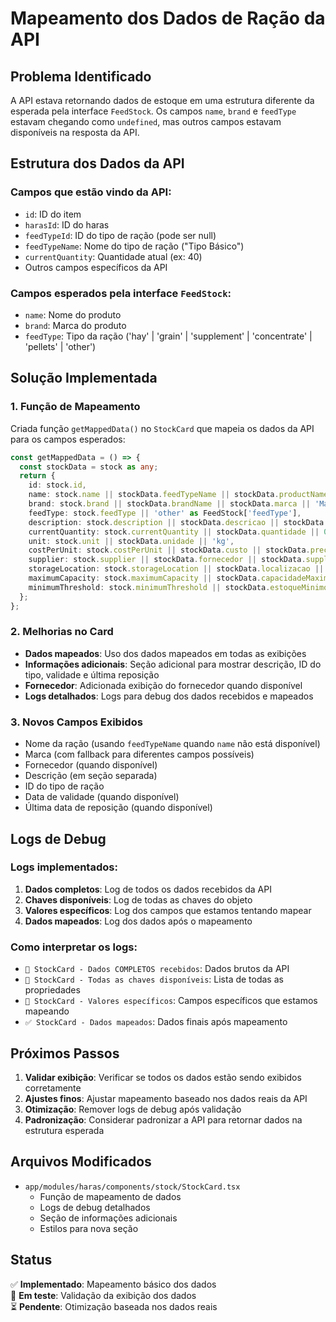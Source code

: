 # Mapeamento dos Dados de Ração da API

## Problema Identificado

A API estava retornando dados de estoque em uma estrutura diferente da esperada pela interface `FeedStock`. Os campos `name`, `brand` e `feedType` estavam chegando como `undefined`, mas outros campos estavam disponíveis na resposta da API.

## Estrutura dos Dados da API

### Campos que estão vindo da API:
- `id`: ID do item
- `harasId`: ID do haras
- `feedTypeId`: ID do tipo de ração (pode ser null)
- `feedTypeName`: Nome do tipo de ração ("Tipo Básico")
- `currentQuantity`: Quantidade atual (ex: 40)
- Outros campos específicos da API

### Campos esperados pela interface `FeedStock`:
- `name`: Nome do produto
- `brand`: Marca do produto
- `feedType`: Tipo da ração ('hay' | 'grain' | 'supplement' | 'concentrate' | 'pellets' | 'other')

## Solução Implementada

### 1. Função de Mapeamento
Criada função `getMappedData()` no `StockCard` que mapeia os dados da API para os campos esperados:

```typescript
const getMappedData = () => {
  const stockData = stock as any;
  return {
    id: stock.id,
    name: stock.name || stockData.feedTypeName || stockData.productName || stockData.itemName || stockData.title || 'Nome não informado',
    brand: stock.brand || stockData.brandName || stockData.marca || 'Marca não informada',
    feedType: stock.feedType || 'other' as FeedStock['feedType'],
    description: stock.description || stockData.descricao || stockData.description,
    currentQuantity: stock.currentQuantity || stockData.quantidade || 0,
    unit: stock.unit || stockData.unidade || 'kg',
    costPerUnit: stock.costPerUnit || stockData.custo || stockData.preco || 0,
    supplier: stock.supplier || stockData.fornecedor || stockData.supplier,
    storageLocation: stock.storageLocation || stockData.localizacao || stockData.location,
    maximumCapacity: stock.maximumCapacity || stockData.capacidadeMaxima || stockData.maxCapacity || 100,
    minimumThreshold: stock.minimumThreshold || stockData.estoqueMinimo || stockData.minThreshold || 10,
  };
};
```

### 2. Melhorias no Card
- **Dados mapeados**: Uso dos dados mapeados em todas as exibições
- **Informações adicionais**: Seção adicional para mostrar descrição, ID do tipo, validade e última reposição
- **Fornecedor**: Adicionada exibição do fornecedor quando disponível
- **Logs detalhados**: Logs para debug dos dados recebidos e mapeados

### 3. Novos Campos Exibidos
- Nome da ração (usando `feedTypeName` quando `name` não está disponível)
- Marca (com fallback para diferentes campos possíveis)
- Fornecedor (quando disponível)
- Descrição (em seção separada)
- ID do tipo de ração
- Data de validade (quando disponível)
- Última data de reposição (quando disponível)

## Logs de Debug

### Logs implementados:
1. **Dados completos**: Log de todos os dados recebidos da API
2. **Chaves disponíveis**: Log de todas as chaves do objeto
3. **Valores específicos**: Log dos campos que estamos tentando mapear
4. **Dados mapeados**: Log dos dados após o mapeamento

### Como interpretar os logs:
- `🐛 StockCard - Dados COMPLETOS recebidos`: Dados brutos da API
- `🐛 StockCard - Todas as chaves disponíveis`: Lista de todas as propriedades
- `🐛 StockCard - Valores específicos`: Campos específicos que estamos mapeando
- `✅ StockCard - Dados mapeados`: Dados finais após mapeamento

## Próximos Passos

1. **Validar exibição**: Verificar se todos os dados estão sendo exibidos corretamente
2. **Ajustes finos**: Ajustar mapeamento baseado nos dados reais da API
3. **Otimização**: Remover logs de debug após validação
4. **Padronização**: Considerar padronizar a API para retornar dados na estrutura esperada

## Arquivos Modificados

- `app/modules/haras/components/stock/StockCard.tsx`
  - Função de mapeamento de dados
  - Logs de debug detalhados
  - Seção de informações adicionais
  - Estilos para nova seção

## Status

✅ **Implementado**: Mapeamento básico dos dados  
🔄 **Em teste**: Validação da exibição dos dados  
⏳ **Pendente**: Otimização baseada nos dados reais
